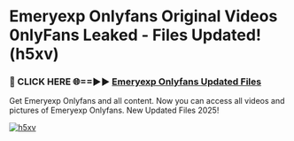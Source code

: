 # Emeryexp Onlyfans Original Videos 0nlyFans Leaked - Files Updated! (h5xv)

<h3>🔴 CLICK HERE 🌐==►► <a href="https://tinyurl.com/2m67pmp6" rel="nofollow">Emeryexp Onlyfans Updated Files</a></h3>

Get Emeryexp Onlyfans and all content. Now you can access all videos and pictures of Emeryexp Onlyfans. New Updated Files 2025!

[![h5xv](https://i.imgur.com/H4QAA4z.gif)](https://tinyurl.com/2m67pmp6)
